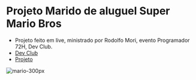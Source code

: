# Projeto Marido de aluguel Super Mario Bros
* Projeto feito em live, ministrado por Rodolfo Mori, evento Programador 72H, Dev Club.
* [Dev Club](https://rodolfomori.com.br/devclub/)
* [Projeto](https://emersonlucirio.github.io/projeto-mario-bros-72h/)

 ![mario-300px](https://github.com/DUG1914/Ola-Mundo/assets/112041088/9819af27-e7e7-4d63-af50-0eb1e38a4709)

